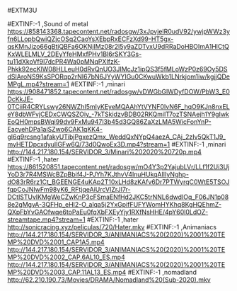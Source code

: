 #EXTM3U

#EXTINF:-1 ,Sound of metal
https://858143368.tapecontent.net/radosgw/3xJpvjelR0udV92/ywjpWWz3yfn6LLopbQwiQZjcOSq2CaoYsXEbpRxECFzXd99-HT5gx-qsKMnJjzo66gBtiQBFa6OKNjIMz08r2l5y9aZDTvxU9dRRaDoHBOImA1HlCtQKxWLELMLV_2DEyYfeHMxfPHv1BI6rSKY3Gs-tu11dXkoVf9l7dcPR4Wa0pMNqPXIfzK-Phkk92ecKlW08HLLeuH0dRvQnUO3JIMcJz1ipQS3f5fMLoWzP0z69Oy5DSdSIAroNS9KsSPORqp2rNI67bN6JYyWYIGu0CKwuWkb1LNrkjom1iw/kgjjQDeMPgL.mp4?stream=1
#EXTINF:-1 ,minari
https://908471852.tapecontent.net/radosgw/vDWGbGlWDyfDOW/PbW3_E0DcKkJE-0TCiiR4CRYLswy26NWZhI5mIyKEyeMQAAhYtVYNF0IvN6F_hqO9KJn8nxELeY8dbWFvjCEDxCWQSZOiy_-7kTSkidzvBDB02RKQmilT7ozTSNAejh1Y9gIwkEoQH0mpsBWqi99dv9FxMu947l3b45d3GQ86ZaXzLMA5WicFonYnP-EacyehDPa1aiSZwo6CAK1qKK4-gl6q9rcsng1afakyUTibjPgxezQmx_WeddQxNYpQ4aezA_CAj_2zIv5QkT1J9_myHETDpcxdyulIGFw6Q/73d0QwoEx3D.mp4?stream=1
#EXTINF:-1 ,minari
http://144.217.180.154/SERVIDOR_3/Minari%202020%20720p.mp4
#EXTINF:-1 ,hater
https://861520851.tapecontent.net/radosgw/mO4Y3p2YajubLVr/LLf1f2Ui3UjYoD3r7R4MSWcBZpBbif4J-PJYh7KJthvV4lnuHUkqAlIIyNghp-dO83rR6rz1Ct_BGEENGE4uKAp2T10xLHd8zKAfv6Dr7PTWyrqC0WtE5TSOJfqpCoJNIwFm98yK6_RFtjqeAiUrcVIZrJI7r-DCtlSTUvlKMgWeCZwKnP3cFSmaENfHd2JKC5trNNL6dwdIOq_F06JN1p088e2gMgvA-3QFHp_eHl2-O_alqa5j2YxGpifFUFYWomHYKhq8KgHQEhmZ-QXpFbYvGAOfwqe6toPaEu0fqXbFXEyYjy1RXfNsHHE/4pY60l0LdOZ-streamtape.mp4?stream=1
#EXTINF:-1 ,hater
http://sonicracing.xyz/peliculas/720/Hater.mkv
#EXTINF:-1 ,Animaniacs
http://144.217.180.154/SERVIDOR_3/ANIMANIACS%20(2020)%2001%20TEMP%20DVD%2001_CAP1A5.mp4
http://144.217.180.154/SERVIDOR_3/ANIMANIACS%20(2020)%2001%20TEMP%20DVD%2002_CAP.6AL10_ES.mp4
http://144.217.180.154/SERVIDOR_3/ANIMANIACS%20(2020)%2001%20TEMP%20DVD%2003_CAP.11AL13_ES.mp4
#EXTINF:-1 ,nomadland
http://62.210.190.73/Movies/DRAMA/Nomadland%20(Sub-2020).mkv
